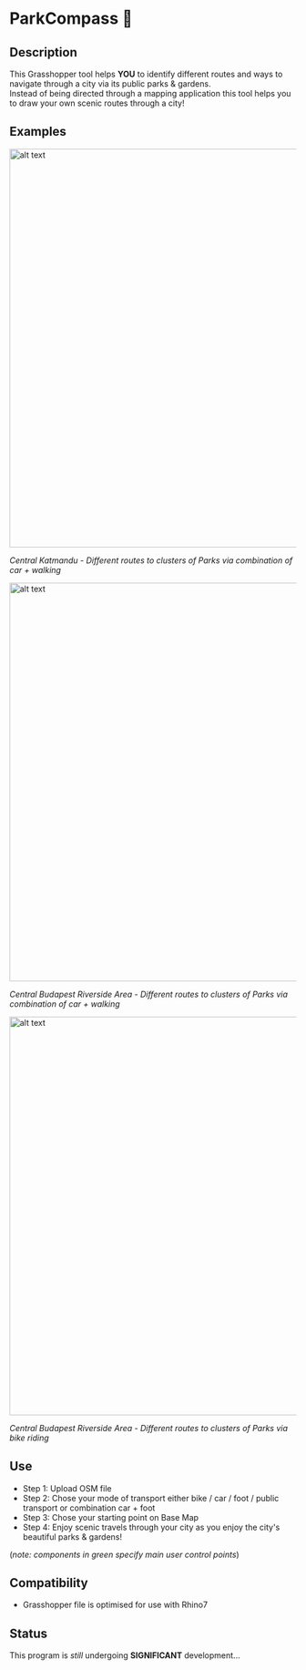 # ParkCompass :compass:

## Description
This Grasshopper tool helps **YOU** to identify different routes and ways to navigate through a city via its public parks & gardens.      
Instead of being directed through a mapping application this tool helps you to draw your own scenic routes through a city!

## Examples

<img src="https://user-images.githubusercontent.com/88935906/130352888-62debac9-61da-47be-9b54-25dfbf34d8d9.JPG" alt="alt text" width="700">

*Central Katmandu - Different routes to clusters of Parks via combination of car + walking*


<img src="https://user-images.githubusercontent.com/88935906/130353337-f48b5b73-4f00-4000-9e60-482cb2f67011.JPG" alt="alt text" width="700">

*Central Budapest Riverside Area - Different routes to clusters of Parks via combination of car + walking*


<img src="https://user-images.githubusercontent.com/88935906/130353479-0be948e0-2806-4cc0-9354-dd5de435b8d9.JPG" alt="alt text" width="700">


*Central Budapest Riverside Area - Different routes to clusters of Parks via bike riding*
&nbsp;

## Use

- Step 1: Upload OSM file 
- Step 2: Chose your mode of transport either bike / car / foot / public transport or combination car + foot 
- Step 3: Chose your starting point on Base Map
- Step 4: Enjoy scenic travels through your city as you enjoy the city's beautiful parks & gardens!

(*note: components in green specify main user control points*)

## Compatibility

- Grasshopper file is optimised for use with Rhino7

## Status

This program is *still* undergoing **SIGNIFICANT** development...
